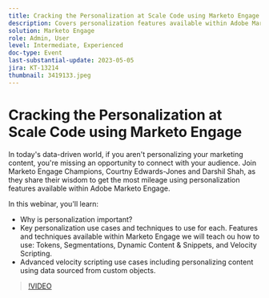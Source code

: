 ```yaml
---
title: Cracking the Personalization at Scale Code using Marketo Engage
description: Covers personalization features available within Adobe Marketo Engage; Tokens, Segmentations, Dynamic Content & Snippets, and Velocity Scripting.  Advanced velocity scripting use cases including personalizing content using data sourced from custom objects.
solution: Marketo Engage
role: Admin, User
level: Intermediate, Experienced
doc-type: Event
last-substantial-update: 2023-05-05
jira: KT-13214
thumbnail: 3419133.jpeg
---
```


# Cracking the Personalization at Scale Code using Marketo Engage 

In today's data-driven world, if you aren't personalizing your marketing content, you're missing an opportunity to connect with your audience. Join Marketo Engage Champions, Courtny Edwards-Jones and Darshil Shah, as they share their wisdom to get the most mileage using personalization features available within Adobe Marketo Engage.

In this webinar, you'll learn:

* Why is personalization important?
* Key personalization use cases and techniques to use for each. Features and techniques available within Marketo Engage we will teach ou how to use: Tokens, Segmentations, Dynamic Content & Snippets, and Velocity Scripting.
* Advanced velocity scripting use cases including personalizing content using data sourced from custom objects.

>[!VIDEO](https://video.tv.adobe.com/v/3419133/?learn=on)
